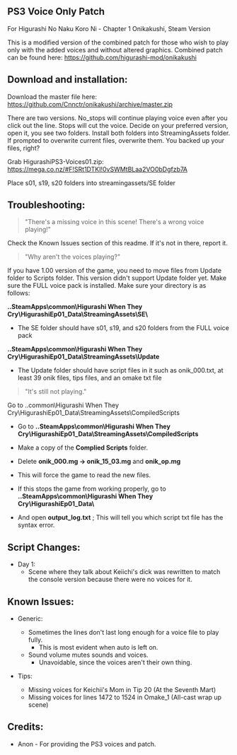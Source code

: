 PS3 Voice Only Patch
-----------------------------------------------------------------------------------------
For Higurashi No Naku Koro Ni - Chapter 1 Onikakushi, Steam Version

This is a modified version of the combined patch for those who wish to play only with the added voices and without altered graphics.
Combined patch can be found here: https://github.com/higurashi-mod/onikakushi

Download and installation:
-----------------------------------------------------------------------------------------
Download the master file here: https://github.com/Cnnctr/onikakushi/archive/master.zip

There are two versions. No_stops will continue playing voice even after you click out the line. Stops will cut the voice.
Decide on your preferred version, open it, you see two folders. Install both folders into StreamingAssets folder.
If prompted to overwrite current files, overwrite them.
You backed up your files, right?

Grab HigurashiPS3-Voices01.zip: https://mega.co.nz/#F!SRt1DTKI!0vSWMtBLaa2VO0bDgfzb7A

Place s01, s19, s20 folders into streamingassets/SE folder

Troubleshooting:
-----------------------------------------------------------------------------------------
> "There's a missing voice in this scene! There's a wrong voice playing!"

Check the Known Issues section of this readme.
If it's not in there, report it. 

> "Why aren't the voices playing?"

If you have 1.00 version of the game, you need to move files from Update folder to Scripts folder. This version didn't support Update folder yet.
Make sure the FULL voice pack is installed.
Make sure your directory is as follows:

<b> ..SteamApps\common\Higurashi When They Cry\HigurashiEp01_Data\StreamingAssets\SE\ </b>
   - The SE folder should have s01, s19, and s20 folders from the FULL voice pack

<b> ..SteamApps\common\Higurashi When They Cry\HigurashiEp01_Data\StreamingAssets\Update </b>
   - The Update folder should have script files in it such as onik_000.txt, at least 39 onik files, tips files, and an omake txt file

> "It's still not playing."

Go to ..common\Higurashi When They Cry\HigurashiEp01_Data\StreamingAssets\CompiledScripts

- Go to <b>..SteamApps\common\Higurashi When They Cry\HigurashiEp01_Data\StreamingAssets\CompiledScripts </b> 
- Make a copy of the <b>Complied Scripts</b> folder.
- Delete <b>onik_000.mg -> onik_15_03.mg</b> and <b>onik_op.mg</b>
- This will force the game to read the new files.

- If this stops the game from working properly, go to<b> ..SteamApps\common\Higurashi When They Cry\HigurashiEp01_Data\ </b>
- And open <b>output_log.txt</b> ; This will tell you which script txt file has the syntax error.

Script Changes:
-----------------------------------------------------------------------------------------
- Day 1:
  - Scene where they talk about Keiichi's dick was rewritten to match the console version because there were no voices for it.

Known Issues:
-----------------------------------------------------------------------------------------
- Generic:
  - Sometimes the lines don't last long enough for a voice file to play fully. 
    - This is most evident when auto is left on.
  - Sound volume mutes sounds and voices.
    - Unavoidable, since the voices aren't their own thing.

- Tips: 
  - Missing voices for Keichii's Mom in Tip 20 (At the Seventh Mart)
  - Missing voices for lines 1472 to 1524 in Omake_1 (All-cast wrap up scene)

Credits:
-----------------------------------------------------------------------------------------
- Anon - For providing the PS3 voices and patch.

